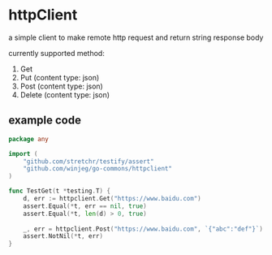 # httpClient
a simple client to make remote http request  and return string response body

currently supported method:
1. Get
2. Put   (content type: json)
3. Post (content type: json)
4. Delete (content type: json)


## example code

```go
package any

import (
    "github.com/stretchr/testify/assert"
	"github.com/winjeg/go-commons/httpclient"
)

func TestGet(t *testing.T) {
	d, err := httpclient.Get("https://www.baidu.com")
	assert.Equal(*t, err == nil, true)
	assert.Equal(*t, len(d) > 0, true)
	
	_, err = httpclient.Post("https://www.baidu.com", `{"abc":"def"}`)
	assert.NotNil(*t, err)
}
```

